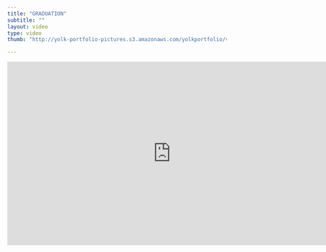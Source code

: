 ```yaml
---
title: "GRADUATION"
subtitle: ""
layout: video
type: video
thumb: "http://yolk-portfolio-pictures.s3.amazonaws.com/yolkportfolio/videos/GRADUATION-thumb.jpg"

---
```


<iframe src="http://player.vimeo.com/video/25943554?title=0&amp;byline=0&amp;portrait=0&amp;autoplay=0" width="750" height="422" frameborder="0"></iframe>
